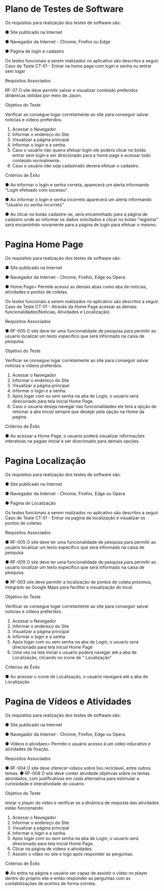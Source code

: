 # Plano de Testes de Software

Os requisitos para realização dos testes de software são:

● Site publicado na Internet

● Navegador da Internet - Chrome, Firefox ou Edge

● Pagina de login e cadastro 


Os testes funcionais a serem realizados no aplicativo são descritos a seguir.
Caso de Teste CT-01 - Entrar na home page com login e senha ou entrar sem logar

Requisitos Associados

RF-07	O site deve permitir salvar e visualizar conteúdo preferidos
dinâmicas obtidas por meio de Jason.

Objetivo do Teste

Verificar se consegue logar corretamente ao site para conseguir salvar noticias e vídeos preferidos.

1) Acessar o Navegador
2) Informar o endereço do Site
3) Visualizar a página principal
4) Informar o login e a senha.
5) Caso o usuário não queira efetuar login ele podera clicar no botão entrar sem login e ser direcionado para a home page e acessar todo conteúdo normalmente.
6) Caso o usuário não seja cadastrado deverá efetuar o cadastro.

Critérios de Êxito

● Ao informar o login e senha correta, aparecerá um alerta informando  "Login efetuado com sucesso".

● Ao informar o login e senha incorreto aparecerá um alerta informando "Usuário ou senha incorreto"

● Ao clicar no botão cadastre-se, será encaminhado para a página de cadastro onde ao informar os dados solicitados e clicar no botão "registrar" será encaminhdo novamente para a página de login para efetuar o mesmo.


# Pagina Home Page

 Os requisitos para realização dos testes de software são:

● Site publicado na Internet

● Navegador da Internet - Chrome, Firefox, Edge ou Opera.

● Home Page> Permite acesso as demais abas como aba de noticias, atividades e pontos de coletas.


Os testes funcionais a serem realizados no aplicativo são descritos a seguir.
Caso de Teste CT-01 - Através da Home Page acessar as demais funcionalidades(Noticias, Atividades e Localização).

Requisitos Associados

● RF-005 O site deve ter uma funcionalidade de pesquisa para permitir ao
usuário localizar um texto específico que será informado na caixa
de pesquisa.

Objetivo do Teste

Verificar se consegue logar corretamente ao site para conseguir salvar noticias e vídeos preferidos.

1) Acessar o Navegador
2) Informar o endereço do Site
3) Visualizar a página principal
4) Informar o login e a senha.
5) Após logar com ou sem senha na aba de Login, o usuario será direcionado para tela inicial Home Page.
6) Caso o usuaria deseja navegar nas funcionalidades ele terá a opção de retornar a aba inicial sempre que desejar pela opção na Home da pagina.

Critérios de Êxito

● Ao acessar a Home Page, o usuario poderá visualizar informações interativas na pagian inicial e ser direcionado para demais opções.


# Pagina Localização

Os requisitos para realização dos testes de software são:

● Site publicado na Internet

● Navegador da Internet - Chrome, Firefox, Edge ou Opera

● Pagina de Localização


Os testes funcionais a serem realizados no aplicativo são descritos a seguir.
Caso de Teste CT-01 - Entrar na pagina de localização e visualizar os pontos de coletas.

Requisitos Associados

● RF-005 O site deve ter uma funcionalidade de pesquisa para permitir ao
usuário localizar um texto específico que será informado na caixa
de pesquisa

● RF-005 O site deve ter uma funcionalidade de pesquisa para permitir ao
usuário localizar um texto específico que será informado na caixa
de pesquisa.

● RF-003 site deve permitir a localização de pontos de coleta próximos,
integrado ao Google Maps para facilitar a visualização do local.

Objetivo do Teste

Verificar se consegue logar corretamente ao site para conseguir salvar noticias e vídeos preferidos.

1) Acessar o Navegador
2) Informar o endereço do Site
3) Visualizar a página principal
4) Informar o login e a senha
5) Após logar com ou sem senha na aba de Login, o usuario será direcionado para tela inicial Home Page
6) Uma vez na tela inicial o usuario poderá navegar até a aba de Localização, clicando no icone de " Localização"


Critérios de Êxito

● Ao acessar o icone de Localização, o usuario navegará até a aba de Localização.


# Pagina de Vídeos e Atividades

 Os requisitos para realização dos testes de software são:

● Site publicado na Internet

● Navegador da Internet - Chrome, Firefox, Edge ou Opera.

● Vídeos e atividaes> Permite o usuário acesso à um vídeo educativo e atividades de fixação.

Requisitos Associados

● RF-004	O site deve oferecer vídeos sobre lixo reciclável, entre outros temas.
● RF-008	O site deve conter atividade objetivas sobre os temas abordados, com justificativas em cada alternativa para estimular a curiosidade e interatividade do usuário.

Objetivo do Teste

testar o player do vídeo e verificar se a dinâmica de resposta das atividades estão funcionando.

1) Acessar o Navegador
2) Informar o endereço do Site
3) Visualizar a página principal
4) Informar o login e a senha.
5) Após logar com ou sem senha na aba de Login, o usuario será direcionado para tela inicial Home Page.
6) Clicar na página de vídeos e atividades.
7) Assistir o vídeo no site e logo após responder as perguntas.

Critérios de Êxito

● Ao entra na página o usuário ser capaz de assistir o vídeo no player dentro do próprio site e então responder as perguntas com as contabilizações de acertos de forma correta.




